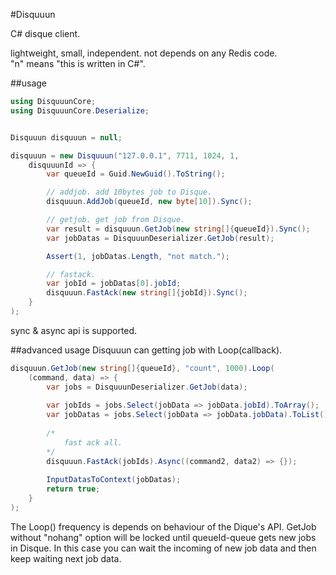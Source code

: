 #Disquuun

C# disque client.

lightweight, small, independent. not depends on any Redis code.  
"n" means "this is written in C#".


##usage
```C#
using DisquuunCore;
using DisquuunCore.Deserialize;


Disquuun disquuun = null;

disquuun = new Disquuun("127.0.0.1", 7711, 1024, 1,
	disquuunId => {
		var queueId = Guid.NewGuid().ToString();

		// addjob. add 10bytes job to Disque.
		disquuun.AddJob(queueId, new byte[10]).Sync();

		// getjob. get job from Disque.
		var result = disquuun.GetJob(new string[]{queueId}).Sync();
		var jobDatas = DisquuunDeserializer.GetJob(result);

		Assert(1, jobDatas.Length, "not match.");

		// fastack.
		var jobId = jobDatas[0].jobId;
		disquuun.FastAck(new string[]{jobId}).Sync();
	}
);
```
sync & async api is supported.


##advanced usage
Disquuun can getting job with Loop(callback).

```C#
disquuun.GetJob(new string[]{queueId}, "count", 1000).Loop(
	(command, data) => {
		var jobs = DisquuunDeserializer.GetJob(data);
		
		var jobIds = jobs.Select(jobData => jobData.jobId).ToArray();
		var jobDatas = jobs.Select(jobData => jobData.jobData).ToList();
		
		/*
			fast ack all.
		*/
		disquuun.FastAck(jobIds).Async((command2, data2) => {});
		
		InputDatasToContext(jobDatas);
		return true;
	}
);
```

The Loop() frequency is depends on behaviour of the Dique's API. GetJob without "nohang" option will be locked until queueId-queue gets new jobs in Disque. In this case you can wait the incoming of new job data and then keep waiting next job data.
